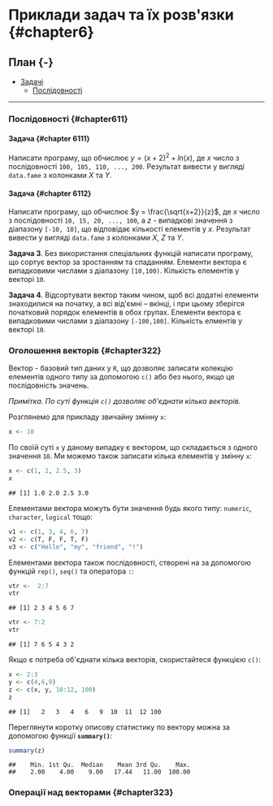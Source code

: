 # Приклади задач та їх розв'язки {#chapter6}


## План {-}

- [Задачі](#chapter61)
  - [Послідовності](#chapter611)


---

### Послідовності {#chapter611}

#### Задача {#chapter 6111}
Написати програму, що обчислює $y = (x+2)^2 + ln(x)$, де $x$ число з послідовності `100, 105, 110, ..., 200`. Результат вивести у вигляді `data.fame` з колонками $X$ та $Y$.

#### Задача {#chapter 6112}
Написати програму, що обчислює $y = \frac{\sqrt{x+2}}{z}$, де $x$ число з послідовності `10, 15, 20, ..., 100`, а $z$ - випадкові значення з діапазону `[-10, 10]`, що відповідає кількості елементів у $x$. Результат вивести у вигляді `data.fame` з колонками $X$, $Z$ та $Y$.

**Задача 3**.  Без використання спеціальних функцій написати програму, що сортує вектор за зростанням та спаданням. Елементи вектора є випадковими числами з діапазону `[10,100)`. Кількість елементів у векторі `10`. 

**Задача 4**. Відсортувати вектор таким чином, щоб всі додатні елементи знаходилися на початку, а всі від'ємні – вкінці, і при цьому зберігся початковий порядок елементів в обох групах. Елементи вектора є випадковими числами з діапазону `[-100,100]`. Кількість елментів у векторі `10`.




### Оголошення векторів {#chapter322}

Вектор - базовий тип даних у `R`, що дозволяє записати колекцію елементів одного типу за допомогою `c()` або без нього, якщо це послідовність значень. 

_Примітка. По суті функція `c()` дозволяє об'єднати кілька векторів._

Розглянемо для прикладу звичайну змінну `x`:

```r
x <- 10
```

По своїй суті `x` у даному випадку є вектором, що складається з одного значення `10`. Ми можемо також записати кілька елементів у змінну `x`:


```r
x <- c(1, 2, 2.5, 3)
x
```

```
## [1] 1.0 2.0 2.5 3.0
```

Елементами вектора можуть бути значення будь якого типу: `numeric`, `character`, `logical` тощо:


```r
v1 <- c(1, 3, 4, 6, 7)
v2 <- c(T, F, F, T, F)
v3 <- c("Hello", "my", "friend", "!")
```

Елементами вектора також послідовності, створені на за допомогою функцій `rep()`, `seq()` та оператора `:`:


```r
vtr <-  2:7
vtr
```

```
## [1] 2 3 4 5 6 7
```

```r
vtr <- 7:2
vtr
```

```
## [1] 7 6 5 4 3 2
```

Якщо є потреба об'єднати кілька векторів, скористайтеся функцією `c()`:


```r
x <- 2:3
y <- c(4,6,9)
z <- c(x, y, 10:12, 100)
z
```

```
## [1]   2   3   4   6   9  10  11  12 100
```

Переглянути коротку описову статистику по вектору можна за допомогою функції **`summary()`**:


```r
summary(z)
```

```
##    Min. 1st Qu.  Median    Mean 3rd Qu.    Max. 
##    2.00    4.00    9.00   17.44   11.00  100.00
```
### Операції над векторами {#chapter323}
